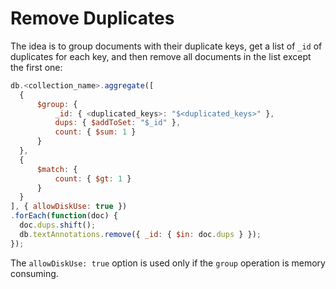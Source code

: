 # Remove Duplicates

The idea is to group documents with their duplicate keys, get a list of `_id` of duplicates for each key, and then remove all documents in the list except the first one:

  ```javascript
db.<collection_name>.aggregate([
    {
        $group: {
            _id: { <duplicated_keys>: "$<duplicated_keys>" },
            dups: { $addToSet: "$_id" },
            count: { $sum: 1 }
        }
    },
    {
        $match: {
            count: { $gt: 1 }
        }
    }
], { allowDiskUse: true })
.forEach(function(doc) {
    doc.dups.shift();
    db.textAnnotations.remove({ _id: { $in: doc.dups } });
});
  ```

The `allowDiskUse: true` option is used only if the `group` operation is memory consuming.
